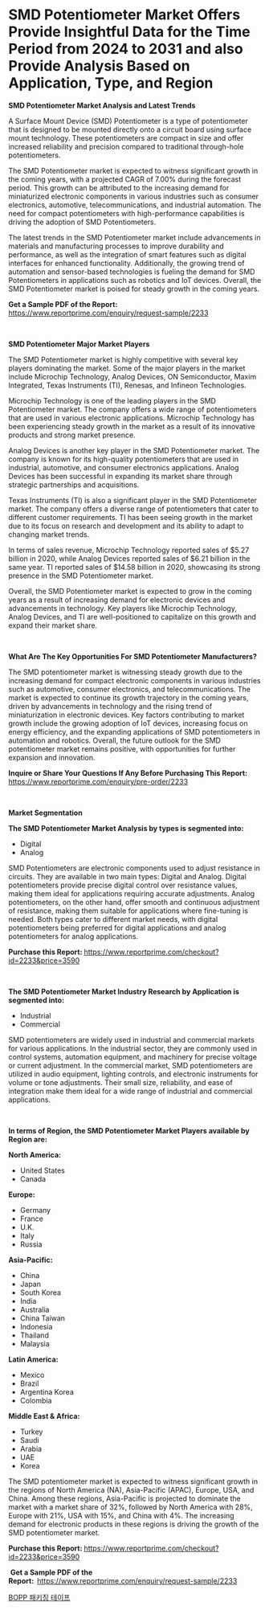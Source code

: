 <p><h1>SMD Potentiometer Market Offers Provide Insightful Data for the Time Period from 2024 to 2031 and also Provide Analysis Based on Application, Type, and Region</h1></p><p><strong>SMD Potentiometer Market Analysis and Latest Trends</strong></p>
<p><p>A Surface Mount Device (SMD) Potentiometer is a type of potentiometer that is designed to be mounted directly onto a circuit board using surface mount technology. These potentiometers are compact in size and offer increased reliability and precision compared to traditional through-hole potentiometers.</p><p>The SMD Potentiometer market is expected to witness significant growth in the coming years, with a projected CAGR of 7.00% during the forecast period. This growth can be attributed to the increasing demand for miniaturized electronic components in various industries such as consumer electronics, automotive, telecommunications, and industrial automation. The need for compact potentiometers with high-performance capabilities is driving the adoption of SMD Potentiometers.</p><p>The latest trends in the SMD Potentiometer market include advancements in materials and manufacturing processes to improve durability and performance, as well as the integration of smart features such as digital interfaces for enhanced functionality. Additionally, the growing trend of automation and sensor-based technologies is fueling the demand for SMD Potentiometers in applications such as robotics and IoT devices. Overall, the SMD Potentiometer market is poised for steady growth in the coming years.</p></p>
<p><strong>Get a Sample PDF of the Report:&nbsp;</strong> <a href="https://www.reportprime.com/enquiry/request-sample/2233">https://www.reportprime.com/enquiry/request-sample/2233</a></p>
<p>&nbsp;</p>
<p><strong>SMD Potentiometer Major Market Players</strong></p>
<p><p>The SMD Potentiometer market is highly competitive with several key players dominating the market. Some of the major players in the market include Microchip Technology, Analog Devices, ON Semiconductor, Maxim Integrated, Texas Instruments (TI), Renesas, and Infineon Technologies.</p><p>Microchip Technology is one of the leading players in the SMD Potentiometer market. The company offers a wide range of potentiometers that are used in various electronic applications. Microchip Technology has been experiencing steady growth in the market as a result of its innovative products and strong market presence.</p><p>Analog Devices is another key player in the SMD Potentiometer market. The company is known for its high-quality potentiometers that are used in industrial, automotive, and consumer electronics applications. Analog Devices has been successful in expanding its market share through strategic partnerships and acquisitions.</p><p>Texas Instruments (TI) is also a significant player in the SMD Potentiometer market. The company offers a diverse range of potentiometers that cater to different customer requirements. TI has been seeing growth in the market due to its focus on research and development and its ability to adapt to changing market trends.</p><p>In terms of sales revenue, Microchip Technology reported sales of $5.27 billion in 2020, while Analog Devices reported sales of $6.21 billion in the same year. TI reported sales of $14.58 billion in 2020, showcasing its strong presence in the SMD Potentiometer market.</p><p>Overall, the SMD Potentiometer market is expected to grow in the coming years as a result of increasing demand for electronic devices and advancements in technology. Key players like Microchip Technology, Analog Devices, and TI are well-positioned to capitalize on this growth and expand their market share.</p></p>
<p>&nbsp;</p>
<p><strong>What Are The Key Opportunities For SMD Potentiometer Manufacturers?</strong></p>
<p><p>The SMD potentiometer market is witnessing steady growth due to the increasing demand for compact electronic components in various industries such as automotive, consumer electronics, and telecommunications. The market is expected to continue its growth trajectory in the coming years, driven by advancements in technology and the rising trend of miniaturization in electronic devices. Key factors contributing to market growth include the growing adoption of IoT devices, increasing focus on energy efficiency, and the expanding applications of SMD potentiometers in automation and robotics. Overall, the future outlook for the SMD potentiometer market remains positive, with opportunities for further expansion and innovation.</p></p>
<p><strong>Inquire or Share Your Questions If Any Before Purchasing This Report:</strong> <a href="https://www.reportprime.com/enquiry/pre-order/2233">https://www.reportprime.com/enquiry/pre-order/2233</a></p>
<p>&nbsp;</p>
<p><strong>Market Segmentation</strong></p>
<p><strong>The SMD Potentiometer Market Analysis by types is segmented into:</strong></p>
<p><ul><li>Digital</li><li>Analog</li></ul></p>
<p><p>SMD Potentiometers are electronic components used to adjust resistance in circuits. They are available in two main types: Digital and Analog. Digital potentiometers provide precise digital control over resistance values, making them ideal for applications requiring accurate adjustments. Analog potentiometers, on the other hand, offer smooth and continuous adjustment of resistance, making them suitable for applications where fine-tuning is needed. Both types cater to different market needs, with digital potentiometers being preferred for digital applications and analog potentiometers for analog applications.</p></p>
<p><strong>Purchase this Report:&nbsp;</strong><a href="https://www.reportprime.com/checkout?id=2233&price=3590">https://www.reportprime.com/checkout?id=2233&price=3590</a></p>
<p>&nbsp;</p>
<p><strong>The SMD Potentiometer Market Industry Research by Application is segmented into:</strong></p>
<p><ul><li>Industrial</li><li>Commercial</li></ul></p>
<p><p>SMD potentiometers are widely used in industrial and commercial markets for various applications. In the industrial sector, they are commonly used in control systems, automation equipment, and machinery for precise voltage or current adjustment. In the commercial market, SMD potentiometers are utilized in audio equipment, lighting controls, and electronic instruments for volume or tone adjustments. Their small size, reliability, and ease of integration make them ideal for a wide range of industrial and commercial applications.</p></p>
<p>&nbsp;</p>
<p><strong>In terms of Region, the SMD Potentiometer Market Players available by Region are:</strong></p>
<p>
    <p> <strong> North America: </strong>
        <ul>
            <li>United States</li>
            <li>Canada</li>
        </ul>
        </p> 
    <p> <strong> Europe: </strong>
        <ul>
            <li>Germany</li>
            <li>France</li>
            <li>U.K.</li>
            <li>Italy</li>
            <li>Russia</li>
        </ul>
        </p> 
    <p> <strong> Asia-Pacific: </strong>
        <ul>
            <li>China</li>
            <li>Japan</li>
            <li>South Korea</li>
            <li>India</li>
            <li>Australia</li>
            <li>China Taiwan</li>
            <li>Indonesia</li>
            <li>Thailand</li>
            <li>Malaysia</li>
        </ul>
        </p> 
    <p> <strong> Latin America: </strong>
        <ul>
            <li>Mexico</li>
            <li>Brazil</li>
            <li>Argentina Korea</li>
            <li>Colombia</li>
        </ul>
        </p> 
    <p> <strong> Middle East & Africa: </strong>
        <ul>
            <li>Turkey</li>
            <li>Saudi</li>
            <li>Arabia</li>
            <li>UAE</li>
            <li>Korea</li>
        </ul>
    </p>
    </p>
<p><p>The SMD potentiometer market is expected to witness significant growth in the regions of North America (NA), Asia-Pacific (APAC), Europe, USA, and China. Among these regions, Asia-Pacific is projected to dominate the market with a market share of 32%, followed by North America with 28%, Europe with 21%, USA with 15%, and China with 4%. The increasing demand for electronic products in these regions is driving the growth of the SMD potentiometer market.</p></p>
<p><strong>Purchase this Report: </strong><a href="https://www.reportprime.com/checkout?id=2233&price=3590">https://www.reportprime.com/checkout?id=2233&price=3590</a></p>
<p>&nbsp;<strong>Get a Sample PDF of the Report:&nbsp;&nbsp;</strong><a href="https://www.reportprime.com/enquiry/request-sample/2233">https://www.reportprime.com/enquiry/request-sample/2233</a></p>
<p><strong></strong></p>
<p><p><a href="https://github.com/sougarounis/Market-Research-Report-List-3/blob/main/538324810239.md">BOPP 패키징 테이프</a></p></p>